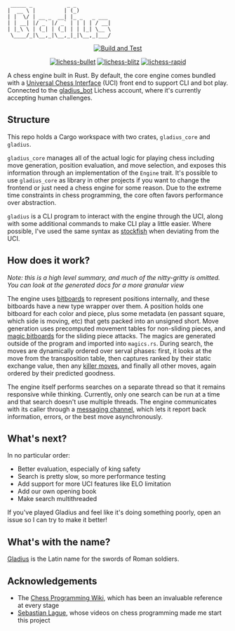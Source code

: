 
     _____ _           _ _
    |  __ \ |         | (_)
    | |  \/ | __ _  __| |_ _   _ ___
    | | __| |/ _` |/ _` | | | | / __|
    | |_\ \ | (_| | (_| | | |_| \__ \
     \____/_|\__,_|\__,_|_|\__,_|___/

<div align=center>

[![Build and Test](https://github.com/mdd36/gladius/actions/workflows/build-and-test.yaml/badge.svg)](https://github.com/mdd36/gladius/actions/workflows/build-and-test.yaml)

[![lichess-bullet](https://lichess-shield.vercel.app/api?username=gladius_bot&format=bullet)](https://lichess.org/@/gladius_bot/perf/bullet)
[![lichess-blitz](https://lichess-shield.vercel.app/api?username=gladius_bot&format=blitz)](https://lichess.org/@/gladius_bot/perf/blitz)
[![lichess-rapid](https://lichess-shield.vercel.app/api?username=gladius_bot&format=rapid)](https://lichess.org/@/gladius_bot/perf/rapid)
</div>

A chess engine built in Rust. By default, the core engine comes bundled with a [Universal Chess Interface](https://en.wikipedia.org/wiki/Universal_Chess_Interface) (UCI) front end to support CLI and bot play. Connected to the [gladius_bot](https://lichess.org/@/gladius_bot) Lichess account, where it's currently accepting human challenges.

## Structure
This repo holds a Cargo workspace with two crates, `gladius_core` and `gladius`. 

`gladius_core` manages all of the actual logic for playing chess including move generation, position evaluation, and move selection, and exposes this information through an implementation of the `Engine` trait. It's possible to use `gladius_core` as library in other projects if you want to change the frontend or just need a chess engine for some reason. Due to the extreme time constraints in chess programming, the core often favors performance over abstraction. 

`gladius` is a CLI program to interact with the engine through the UCI, along with some additional commands to make CLI play a little easier. Where possible, I've used the same syntax as [stockfish](https://github.com/official-stockfish/Stockfish/) when deviating from the UCI.

## How does it work?
*Note: this is a high level summary, and much of the nitty-gritty is omitted. You can look at the generated docs for a more granular view*

The engine uses [bitboards](https://www.chessprogramming.org/Bitboards) to represent positions internally, and these bitboards have a new type wrapper over them. A position holds one bitboard for each color and piece, plus some metadata (en passant square, which side is moving, etc) that gets packed into an unsigned short. Move generation uses precomputed movement tables for non-sliding pieces, and [magic bitboards](https://www.chessprogramming.org/Magic_Bitboards) for the sliding piece attacks. The magics are generated outside of the program and imported into `magics.rs`. During search, the moves are dynamically ordered over serval phases: first, it looks at the move from the transposition table, then captures ranked by their static exchange value, then any [killer moves](https://www.chessprogramming.org/Killer_Heuristic), and finally all other moves, again ordered by their predicted goodness.

The engine itself performs searches on a separate thread so that it remains responsive while thinking. Currently, only one search can be run at a time and that search doesn't use multiple threads. The engine communicates with its caller through a [messaging channel](https://doc.rust-lang.org/std/sync/mpsc/index.html), which lets it report back information, errors, or the best move asynchronously.

## What's next?
In no particular order:

- Better evaluation, especially of king safety
- Search is pretty slow, so more performance testing
- Add support for more UCI features like ELO limitation
- Add our own opening book
- Make search multithreaded

If you've played Gladius and feel like it's doing something poorly, open an issue so I can try to make it better!

## What's with the name?

[Gladius](https://en.wikipedia.org/wiki/Gladius) is the Latin name for the swords of Roman soldiers.

## Acknowledgements
- The [Chess Programming Wiki](https://www.chessprogramming.org), which has been an invaluable reference at every stage
- [Sebastian Lague](https://www.youtube.com/@SebastianLague), whose videos on chess programming made me start this project
